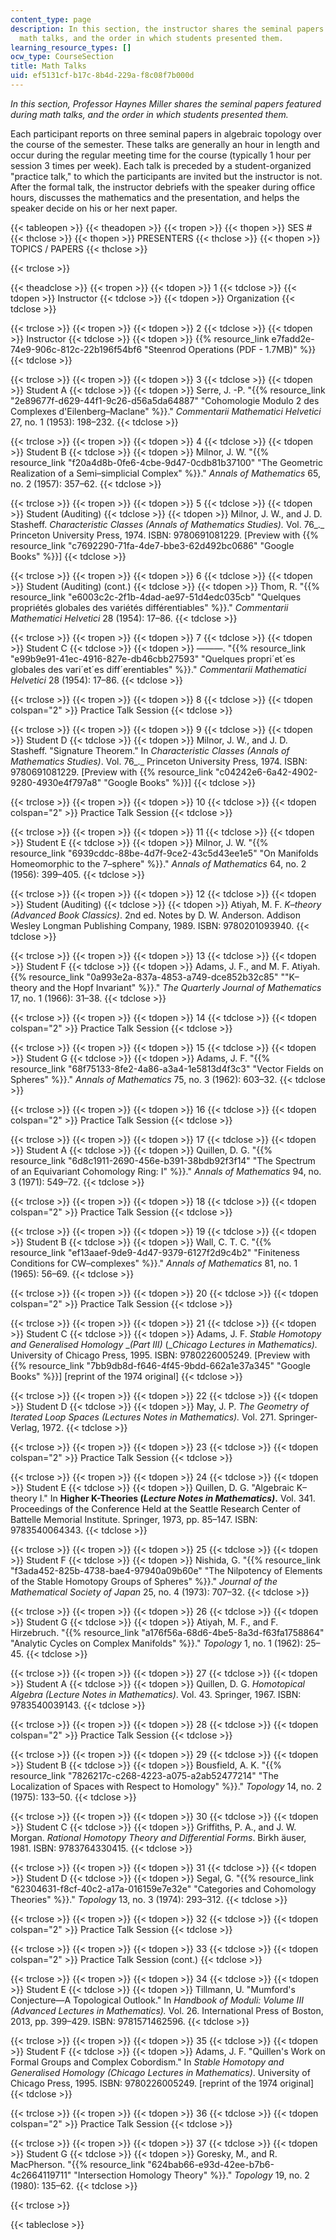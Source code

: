 ```yaml
---
content_type: page
description: In this section, the instructor shares the seminal papers featured during
  math talks, and the order in which students presented them.
learning_resource_types: []
ocw_type: CourseSection
title: Math Talks
uid: ef5131cf-b17c-8b4d-229a-f8c08f7b000d
---
```


_In this section, Professor Haynes Miller shares the seminal papers featured during math talks, and the order in which students presented them._

Each participant reports on three seminal papers in algebraic topology over the course of the semester. These talks are generally an hour in length and occur during the regular meeting time for the course (typically 1 hour per session 3 times per week). Each talk is preceded by a student-organized "practice talk," to which the participants are invited but the instructor is not. After the formal talk, the instructor debriefs with the speaker during office hours, discusses the mathematics and the presentation, and helps the speaker decide on his or her next paper.

{{< tableopen >}}
{{< theadopen >}}
{{< tropen >}}
{{< thopen >}}
SES #
{{< thclose >}}
{{< thopen >}}
PRESENTERS
{{< thclose >}}
{{< thopen >}}
TOPICS / PAPERS
{{< thclose >}}

{{< trclose >}}

{{< theadclose >}}
{{< tropen >}}
{{< tdopen >}}
1
{{< tdclose >}}
{{< tdopen >}}
Instructor
{{< tdclose >}}
{{< tdopen >}}
Organization
{{< tdclose >}}

{{< trclose >}}
{{< tropen >}}
{{< tdopen >}}
2
{{< tdclose >}}
{{< tdopen >}}
Instructor
{{< tdclose >}}
{{< tdopen >}}
{{% resource_link e7fadd2e-74e9-906c-812c-22b196f54bf6 "Steenrod Operations (PDF - 1.7MB)" %}}
{{< tdclose >}}

{{< trclose >}}
{{< tropen >}}
{{< tdopen >}}
3
{{< tdclose >}}
{{< tdopen >}}
Student A
{{< tdclose >}}
{{< tdopen >}}
Serre, J. -P. "{{% resource_link "2e89677f-d629-44f1-9c26-d56a5da64887" "Cohomologie Modulo 2 des Complexes d'Eilenberg–Maclane" %}}." _Commentarii Mathematici Helvetici_ 27, no. 1 (1953): 198–232.
{{< tdclose >}}

{{< trclose >}}
{{< tropen >}}
{{< tdopen >}}
4
{{< tdclose >}}
{{< tdopen >}}
Student B
{{< tdclose >}}
{{< tdopen >}}
Milnor, J. W. "{{% resource_link "f20a4d8b-0fe6-4cbe-9d47-0cdb81b37100" "The Geometric Realization of a Semi–simplicial Complex" %}}." _Annals of Mathematics_ 65, no. 2 (1957): 357–62.
{{< tdclose >}}

{{< trclose >}}
{{< tropen >}}
{{< tdopen >}}
5
{{< tdclose >}}
{{< tdopen >}}
Student (Auditing)
{{< tdclose >}}
{{< tdopen >}}
Milnor, J. W., and J. D. Stasheff. _Characteristic Classes_ _(Annals of Mathematics Studies)._ Vol. 76_._ Princeton University Press, 1974. ISBN: 9780691081229. \[Preview with {{% resource_link "c7692290-71fa-4de7-bbe3-62d492bc0686" "Google Books" %}}\]
{{< tdclose >}}

{{< trclose >}}
{{< tropen >}}
{{< tdopen >}}
6
{{< tdclose >}}
{{< tdopen >}}
Student (Auditing) (cont.)
{{< tdclose >}}
{{< tdopen >}}
Thom, R. "{{% resource_link "e6003c2c-2f1b-4dad-ae97-51d4edc035cb" "Quelques propriétés globales des variétés différentiables" %}}." _Commentarii Mathematici Helvetici_ 28 (1954): 17–86.
{{< tdclose >}}

{{< trclose >}}
{{< tropen >}}
{{< tdopen >}}
7
{{< tdclose >}}
{{< tdopen >}}
Student C
{{< tdclose >}}
{{< tdopen >}}
———. "{{% resource_link "e99b9e91-41ec-4916-827e-db46cbb27593" "Quelques propri´et´es globales des vari´et´es diff´erentiables" %}}." _Commentarii Mathematici Helvetici_ 28 (1954): 17–86.
{{< tdclose >}}

{{< trclose >}}
{{< tropen >}}
{{< tdopen >}}
8
{{< tdclose >}}
{{< tdopen colspan="2" >}}
Practice Talk Session
{{< tdclose >}}

{{< trclose >}}
{{< tropen >}}
{{< tdopen >}}
9
{{< tdclose >}}
{{< tdopen >}}
Student D
{{< tdclose >}}
{{< tdopen >}}
Milnor, J. W., and J. D. Stasheff. "Signature Theorem." In _Characteristic Classes (Annals of Mathematics Studies)_. Vol. 76_._ Princeton University Press, 1974. ISBN: 9780691081229. \[Preview with {{% resource_link "c04242e6-6a42-4902-9280-4930e4f797a8" "Google Books" %}}\]
{{< tdclose >}}

{{< trclose >}}
{{< tropen >}}
{{< tdopen >}}
10
{{< tdclose >}}
{{< tdopen colspan="2" >}}
Practice Talk Session
{{< tdclose >}}

{{< trclose >}}
{{< tropen >}}
{{< tdopen >}}
11
{{< tdclose >}}
{{< tdopen >}}
Student E
{{< tdclose >}}
{{< tdopen >}}
Milnor, J. W. "{{% resource_link "6939cddc-88be-4d7f-9ce2-43c5d43ee1e5" "On Manifolds Homeomorphic to the 7–sphere" %}}." _Annals of Mathematics_ 64, no. 2 (1956): 399–405.
{{< tdclose >}}

{{< trclose >}}
{{< tropen >}}
{{< tdopen >}}
12
{{< tdclose >}}
{{< tdopen >}}
Student (Auditing)
{{< tdclose >}}
{{< tdopen >}}
Atiyah, M. F. _K–theory_ _(Advanced Book Classics)_. 2nd ed. Notes by D. W. Anderson. Addison Wesley Longman Publishing Company, 1989. ISBN: 9780201093940.
{{< tdclose >}}

{{< trclose >}}
{{< tropen >}}
{{< tdopen >}}
13
{{< tdclose >}}
{{< tdopen >}}
Student F
{{< tdclose >}}
{{< tdopen >}}
Adams, J. F., and M. F. Atiyah. {{% resource_link "0a993e2a-837a-4853-a749-dce852b32c85" "\"K–theory and the Hopf Invariant" %}}." _The Quarterly Journal of Mathematics_ 17, no. 1 (1966): 31–38.
{{< tdclose >}}

{{< trclose >}}
{{< tropen >}}
{{< tdopen >}}
14
{{< tdclose >}}
{{< tdopen colspan="2" >}}
Practice Talk Session
{{< tdclose >}}

{{< trclose >}}
{{< tropen >}}
{{< tdopen >}}
15
{{< tdclose >}}
{{< tdopen >}}
Student G
{{< tdclose >}}
{{< tdopen >}}
Adams, J. F. "{{% resource_link "68f75133-8fe2-4a86-a3a4-1e5813d4f3c3" "Vector Fields on Spheres" %}}." _Annals of Mathematics_ 75, no. 3 (1962): 603–32.
{{< tdclose >}}

{{< trclose >}}
{{< tropen >}}
{{< tdopen >}}
16
{{< tdclose >}}
{{< tdopen colspan="2" >}}
Practice Talk Session
{{< tdclose >}}

{{< trclose >}}
{{< tropen >}}
{{< tdopen >}}
17
{{< tdclose >}}
{{< tdopen >}}
Student A
{{< tdclose >}}
{{< tdopen >}}
Quillen, D. G. "{{% resource_link "6d8c1911-2690-456e-b391-38bdb92f3f14" "The Spectrum of an Equivariant Cohomology Ring: I" %}}." _Annals of Mathematics_ 94, no. 3 (1971): 549–72.
{{< tdclose >}}

{{< trclose >}}
{{< tropen >}}
{{< tdopen >}}
18
{{< tdclose >}}
{{< tdopen colspan="2" >}}
Practice Talk Session
{{< tdclose >}}

{{< trclose >}}
{{< tropen >}}
{{< tdopen >}}
19
{{< tdclose >}}
{{< tdopen >}}
Student B
{{< tdclose >}}
{{< tdopen >}}
Wall, C. T. C. "{{% resource_link "ef13aaef-9de9-4d47-9379-6127f2d9c4b2" "Finiteness Conditions for CW–complexes" %}}." _Annals of Mathematics_ 81, no. 1 (1965): 56–69.
{{< tdclose >}}

{{< trclose >}}
{{< tropen >}}
{{< tdopen >}}
20
{{< tdclose >}}
{{< tdopen colspan="2" >}}
Practice Talk Session
{{< tdclose >}}

{{< trclose >}}
{{< tropen >}}
{{< tdopen >}}
21
{{< tdclose >}}
{{< tdopen >}}
Student C
{{< tdclose >}}
{{< tdopen >}}
Adams, J. F. _Stable Homotopy and Generalised Homology_ __(Part III)_ (__Chicago Lectures in Mathematics)._ University of Chicago Press, 1995. ISBN: 9780226005249. \[Preview with {{% resource_link "7bb9db8d-f646-4f45-9bdd-662a1e37a345" "Google Books" %}}\] \[reprint of the 1974 original\]
{{< tdclose >}}

{{< trclose >}}
{{< tropen >}}
{{< tdopen >}}
22
{{< tdclose >}}
{{< tdopen >}}
Student D
{{< tdclose >}}
{{< tdopen >}}
May, J. P. _The Geometry of Iterated Loop Spaces_ _(Lectures Notes in Mathematics)._ Vol. 271. Springer-Verlag, 1972.
{{< tdclose >}}

{{< trclose >}}
{{< tropen >}}
{{< tdopen >}}
23
{{< tdclose >}}
{{< tdopen colspan="2" >}}
Practice Talk Session
{{< tdclose >}}

{{< trclose >}}
{{< tropen >}}
{{< tdopen >}}
24
{{< tdclose >}}
{{< tdopen >}}
Student E
{{< tdclose >}}
{{< tdopen >}}
Quillen, D. G. "Algebraic K–theory I." In __Higher K-Theories (_Lecture Notes in Mathematics)_.__ Vol. 341. Proceedings of the Conference Held at the Seattle Research Center of Battelle Memorial Institute. Springer, 1973, pp. 85–147. ISBN: 9783540064343.
{{< tdclose >}}

{{< trclose >}}
{{< tropen >}}
{{< tdopen >}}
25
{{< tdclose >}}
{{< tdopen >}}
Student F
{{< tdclose >}}
{{< tdopen >}}
Nishida, G. "{{% resource_link "f3ada452-825b-4738-bae4-97940a09b60e" "The Nilpotency of Elements of the Stable Homotopy Groups of Spheres" %}}." _Journal of the Mathematical Society of Japan_ 25, no. 4 (1973): 707–32.
{{< tdclose >}}

{{< trclose >}}
{{< tropen >}}
{{< tdopen >}}
26
{{< tdclose >}}
{{< tdopen >}}
Student G
{{< tdclose >}}
{{< tdopen >}}
Atiyah, M. F., and F. Hirzebruch. "{{% resource_link "a176f56a-68d6-4be5-8a3d-f63fa1758864" "Analytic Cycles on Complex Manifolds" %}}." _Topology_ 1, no. 1 (1962): 25–45.
{{< tdclose >}}

{{< trclose >}}
{{< tropen >}}
{{< tdopen >}}
27
{{< tdclose >}}
{{< tdopen >}}
Student A
{{< tdclose >}}
{{< tdopen >}}
Quillen, D. G. _Homotopical Algebra (Lecture Notes in Mathematics)_. Vol. 43. Springer, 1967. ISBN: 9783540039143.
{{< tdclose >}}

{{< trclose >}}
{{< tropen >}}
{{< tdopen >}}
28
{{< tdclose >}}
{{< tdopen colspan="2" >}}
Practice Talk Session
{{< tdclose >}}

{{< trclose >}}
{{< tropen >}}
{{< tdopen >}}
29
{{< tdclose >}}
{{< tdopen >}}
Student B
{{< tdclose >}}
{{< tdopen >}}
Bousfield, A. K. "{{% resource_link "7826217c-c268-4223-a075-a2ab52477214" "The Localization of Spaces with Respect to Homology" %}}." _Topology_ 14, no. 2 (1975): 133–50.
{{< tdclose >}}

{{< trclose >}}
{{< tropen >}}
{{< tdopen >}}
30
{{< tdclose >}}
{{< tdopen >}}
Student C
{{< tdclose >}}
{{< tdopen >}}
Griffiths, P. A., and J. W. Morgan. _Rational Homotopy Theory and Differential Forms_. Birkh ̈auser, 1981. ISBN: 9783764330415.
{{< tdclose >}}

{{< trclose >}}
{{< tropen >}}
{{< tdopen >}}
31
{{< tdclose >}}
{{< tdopen >}}
Student D
{{< tdclose >}}
{{< tdopen >}}
Segal, G. "{{% resource_link "62304631-f8cf-40c2-a17a-016159e7e32e" "Categories and Cohomology Theories" %}}." _Topology_ 13, no. 3 (1974): 293–312.
{{< tdclose >}}

{{< trclose >}}
{{< tropen >}}
{{< tdopen >}}
32
{{< tdclose >}}
{{< tdopen colspan="2" >}}
Practice Talk Session
{{< tdclose >}}

{{< trclose >}}
{{< tropen >}}
{{< tdopen >}}
33
{{< tdclose >}}
{{< tdopen colspan="2" >}}
Practice Talk Session (cont.)
{{< tdclose >}}

{{< trclose >}}
{{< tropen >}}
{{< tdopen >}}
34
{{< tdclose >}}
{{< tdopen >}}
Student E
{{< tdclose >}}
{{< tdopen >}}
Tillmann, U. "Mumford's Conjecture—A Topological Outlook." In _Handbook of Moduli: Volume III (Advanced Lectures in Mathematics)._ Vol. 26. International Press of Boston, 2013, pp. 399–429. ISBN: 9781571462596.
{{< tdclose >}}

{{< trclose >}}
{{< tropen >}}
{{< tdopen >}}
35
{{< tdclose >}}
{{< tdopen >}}
Student F
{{< tdclose >}}
{{< tdopen >}}
Adams, J. F. "Quillen's Work on Formal Groups and Complex Cobordism." In _Stable Homotopy and Generalised Homology_ _(Chicago Lectures in Mathematics)_. University of Chicago Press, 1995. ISBN: 9780226005249. \[reprint of the 1974 original\]
{{< tdclose >}}

{{< trclose >}}
{{< tropen >}}
{{< tdopen >}}
36
{{< tdclose >}}
{{< tdopen colspan="2" >}}
Practice Talk Session
{{< tdclose >}}

{{< trclose >}}
{{< tropen >}}
{{< tdopen >}}
37
{{< tdclose >}}
{{< tdopen >}}
Student G
{{< tdclose >}}
{{< tdopen >}}
Goresky, M., and R. MacPherson. "{{% resource_link "624bab66-e93d-42ee-b7b6-4c2664119711" "Intersection Homology Theory" %}}." _Topology_ 19, no. 2 (1980): 135–62.
{{< tdclose >}}

{{< trclose >}}

{{< tableclose >}}